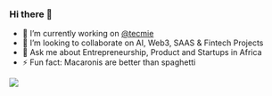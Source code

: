 ### Hi there 👋

- 🔭 I’m currently working on [@tecmie](https://github.com/tecmie)
- 👯 I’m looking to collaborate on AI, Web3, SAAS & Fintech Projects
- 💬 Ask me about Entrepreneurship, Product and Startups in Africa
- ⚡ Fun fact: Macaronis are better than spaghetti

![](https://komarev.com/ghpvc/?username=your-github-username)
